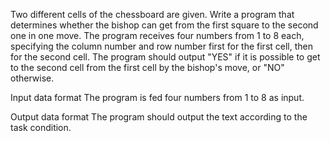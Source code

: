 Two different cells of the chessboard are given. Write a program that determines whether the bishop can get from the first square to the second one in one move. The program receives four numbers from 1 to 8 each, specifying the column number and row number first for the first cell, then for the second cell. The program should output "YES" if it is possible to get to the second cell from the first cell by the bishop's move, or "NO" otherwise.

Input data format
The program is fed four numbers from 1 to 8 as input.

Output data format
The program should output the text according to the task condition.